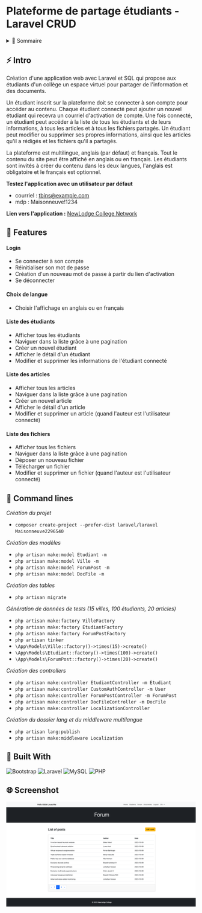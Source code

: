 # Plateforme de partage étudiants - Laravel CRUD

<!-- TABLE OF CONTENTS -->
<details>
  <summary>🏁 Sommaire</summary>
  <ol>
    <li><a href="#-intro">Intro</a></li>
    <li><a href="#-features">Features</a></li>
    <li><a href="#-command-lines">Command lines</a></li>
    <li><a href="#-built-with">Built with</a></li>
    <li><a href="#-screenshot">Screenshot</a></li>
  </ol>
</details>

## ⚡ Intro

Création d'une application web avec Laravel et SQL qui propose aux étudiants d'un collège un espace virtuel pour partager de l'information et des documents.

Un étudiant inscrit sur la plateforme doit se connecter à son compte pour accéder au contenu.
Chaque étudiant connecté peut ajouter un nouvel étudiant qui recevra un courriel d'activation de compte.
Une fois connecté, un étudiant peut accéder à la liste de tous les étudiants et de leurs informations, à tous les articles et à tous les fichiers partagés.
Un étudiant peut modifier ou supprimer ses propres informations, ainsi que les articles qu'il a rédigés et les fichiers qu'il a partagés.

La plateforme est multilingue, anglais (par défaut) et français.
Tout le contenu du site peut être affiché en anglais ou en français. 
Les étudiants sont invités à créer du contenu dans les deux langues, l'anglais est obligatoire et le français est optionnel.

**Testez l'application avec un utilisateur par défaut**
- courriel : tbins@example.com
- mdp : Maisonneuve!1234

**Lien vers l'application :** [NewLodge College Network](https://network.johannapenet.com/)

## 🎯 Features

#### Login
- Se connecter à son compte
- Réinitialiser son mot de passe
- Création d'un nouveau mot de passe à partir du lien d'activation
- Se déconnecter

#### Choix de langue
- Choisir l'affichage en anglais ou en français

#### Liste des étudiants
- Afficher tous les étudiants
- Naviguer dans la liste grâce à une pagination
- Créer un nouvel étudiant
- Afficher le détail d'un étudiant
- Modifier et supprimer les informations de l'étudiant connecté

#### Liste des articles
- Afficher tous les articles
- Naviguer dans la liste grâce à une pagination
- Créer un nouvel article
- Afficher le détail d'un article
- Modifier et supprimer un article (quand l'auteur est l'utilisateur connecté)

#### Liste des fichiers
- Afficher tous les fichiers
- Naviguer dans la liste grâce à une pagination
- Déposer un nouveau fichier
- Télécharger un fichier
- Modifier et supprimer un fichier (quand l'auteur est l'utilisateur connecté)

## 🚀 Command lines

*Création du projet*
  - `composer create-project --prefer-dist laravel/laravel Maisonneuve2296540`

*Création des modèles*
  - `php artisan make:model Etudiant -m`
  - `php artisan make:model Ville -m`
  - `php artisan make:model ForumPost -m`
  - `php artisan make:model DocFile -m`

*Création des tables*
  - `php artisan migrate`

*Génération de données de tests (15 villes, 100 étudiants, 20 articles)*
  - `php artisan make:factory VilleFactory`
  - `php artisan make:factory EtudiantFactory`
  - `php artisan make:factory ForumPostFactory`
  - `php artisan tinker`
  - `\App\Models\Ville::factory()->times(15)->create()`
  - `\App\Models\Etudiant::factory()->times(100)->create()`
  - `\App\Models\ForumPost::factory()->times(20)->create()`

*Création des controllers*
  - `php artisan make:controller EtudiantController -m Etudiant`
  - `php artisan make:controller CustomAuthController -m User`
  - `php artisan make:controller ForumPostController -m ForumPost`
  - `php artisan make:controller DocFileController -m DocFile`
  - `php artisan make:controller LocalizationController`

*Création du dossier lang et du middleware multilangue*
  - `php artisan lang:publish`
  - `php artisan make:middleware Localization`

## 🤖 Built With
![Bootstrap](https://img.shields.io/badge/Bootstrap-563D7C?style=for-the-badge&logo=bootstrap&logoColor=white) ![Laravel](https://img.shields.io/badge/Laravel-FF2D20?style=for-the-badge&logo=laravel&logoColor=white) ![MySQL](https://img.shields.io/badge/MySQL-005C84?style=for-the-badge&logo=mysql&logoColor=white) ![PHP](https://img.shields.io/badge/PHP-777BB4?style=for-the-badge&logo=php&logoColor=white)

## 🌐 Screenshot
![Forum](./screenshot_forum.png)